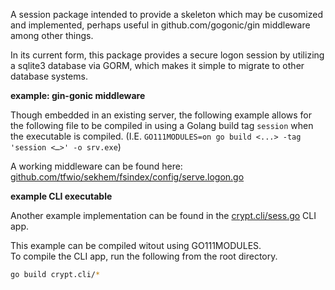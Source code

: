 [working-example]: https://github.com/tfwio/sekhem/blob/cd0c5c5021683d424ff9b351b7a6258f7f2e5bde/fsindex/config/serve.logon.go
[crypt.cli/sess.go]: crypt.cli/sess.go

A session package intended to provide a skeleton which may be cusomized and
implemented, perhaps useful in github.com/gogonic/gin middleware among other things.

In its current form, this package provides a secure logon session by utilizing a
sqlite3 database via GORM, which makes it simple to migrate to other database systems.

**example: gin-gonic middleware**

Though embedded in an existing server, the following example allows
for the following file to be compiled in using a Golang build tag `session`
when the executable is compiled.  (I.E. `GO111MODULES=on go build <...> -tag 'session <…>' -o srv.exe`)

A working middleware can be found here:  
[github.com/tfwio/sekhem/fsindex/config/serve.logon.go][working-example]


**example CLI executable**

Another example implementation can be found in the [crypt.cli/sess.go] CLI app.

This example can be compiled witout using GO111MODULES.  
To compile the CLI app, run the following from the root directory.

```bash
go build crypt.cli/*
```


